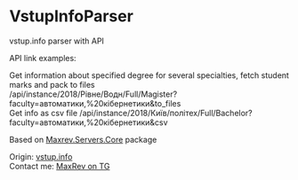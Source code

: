 # VstupInfoParser
vstup.info parser with API

API link examples: <br>

Get information about specified degree for several specialties, fetch student marks and pack to files<br/>
/api/instance/2018/Рівне/Водн/Full/Magister?faculty=автоматики,%20кібернетики&to_files <br/>
Get info as csv file
/api/instance/2018/Київ/політех/Full/Bachelor?faculty=автоматики,%20кібернетики&csv

Based on [Maxrev.Servers.Core](https://www.nuget.org/packages/MaxRev.Servers.Core/) package

Origin: [vstup.info](http://www.vstup.info/)<br>
Contact me: [MaxRev on TG](http://t.me/maxrev)
